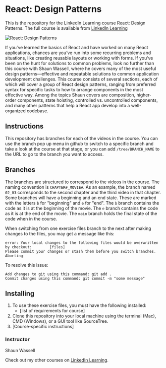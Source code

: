 # React: Design Patterns
This is the repository for the LinkedIn Learning course React: Design Patterns. The full course is available from [LinkedIn Learning][lil-course-url]

![React: Design Patterns][lil-thumbnail-url] 

If you’ve learned the basics of React and have worked on many React applications, chances are you’ve run into some recurring problems and situations, like creating reusable layouts or working with forms. If you’ve been on the hunt for solutions to common problems, look no further than this course with Shaun Wassell, where he covers many of the most useful design patterns—effective and repeatable solutions to common application development challenges. This course consists of several sections, each of which will cover a group of React design patterns, ranging from preferred syntax for specific tasks to how to arrange components in the most effective way. Among the topics Shaun covers are composition, higher-order components, state hoisting, controlled vs. uncontrolled components, and many other patterns that help a React app develop into a well-organized codebase.

## Instructions
This repository has branches for each of the videos in the course. You can use the branch pop up menu in github to switch to a specific branch and take a look at the course at that stage, or you can add `/tree/BRANCH_NAME` to the URL to go to the branch you want to access.

## Branches
The branches are structured to correspond to the videos in the course. The naming convention is `CHAPTER#_MOVIE#`. As an example, the branch named `02_03` corresponds to the second chapter and the third video in that chapter. 
Some branches will have a beginning and an end state. These are marked with the letters `b` for "beginning" and `e` for "end". The `b` branch contains the code as it is at the beginning of the movie. The `e` branch contains the code as it is at the end of the movie. The `main` branch holds the final state of the code when in the course.

When switching from one exercise files branch to the next after making changes to the files, you may get a message like this:

    error: Your local changes to the following files would be overwritten by checkout:        [files]
    Please commit your changes or stash them before you switch branches.
    Aborting

To resolve this issue:
	
    Add changes to git using this command: git add .
	Commit changes using this command: git commit -m "some message"

## Installing
1. To use these exercise files, you must have the following installed:
	- [list of requirements for course]
2. Clone this repository into your local machine using the terminal (Mac), CMD (Windows), or a GUI tool like SourceTree.
3. [Course-specific instructions]


### Instructor

Shaun Wassell 
                            


                            

Check out my other courses on [LinkedIn Learning](https://www.linkedin.com/learning/instructors/shaun-wassell).

[lil-course-url]: https://www.linkedin.com/learning/react-design-patterns
[lil-thumbnail-url]: https://cdn.lynda.com/course/2895130/2895130-1632416406408-16x9.jpg
